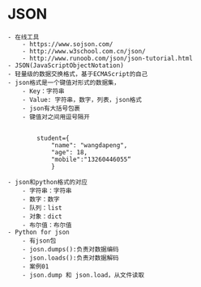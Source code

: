 # JSON

    - 在线工具
        - https://www.sojson.com/
        - http://www.w3school.com.cn/json/
        - http://www.runoob.com/json/json-tutorial.html
    - JSON(JavaScriptObjectNotation)
    - 轻量级的数据交换格式，基于ECMAScript的自己
    - json格式是一个键值对形式的数据集，
        - Key：字符串
        - Value: 字符串，数字，列表，json格式
        - json有大括号包裹
        - 键值对之间用逗号隔开
        
        
            student={
                "name": "wangdapeng",
                "age": 18,
                "mobile":"13260446055“
                }
                
    - json和python格式的对应
        - 字符串：字符串
        - 数字：数字
        - 队列：list
        - 对象：dict
        - 布尔值：布尔值
    - Python for json
        - 有json包
        - josn.dumps():负责对数据编码
        - json.loads():负责对数据解码 
        - 案例01
        - json.dump 和 json.load，从文件读取
